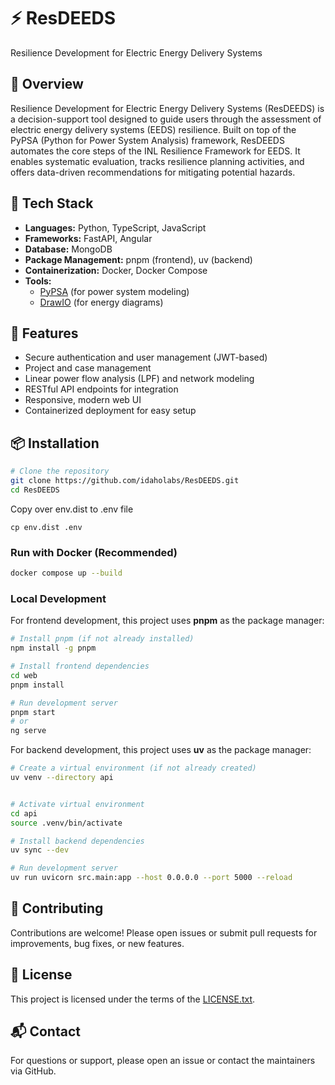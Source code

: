 # ⚡ ResDEEDS

Resilience Development for Electric Energy Delivery Systems

## 🧠 Overview

Resilience Development for Electric Energy Delivery Systems (ResDEEDS) is a decision-support tool designed to guide users through the assessment of electric energy delivery systems (EEDS) resilience. Built on top of the PyPSA (Python for Power System Analysis) framework, ResDEEDS automates the core steps of the INL Resilience Framework for EEDS. It enables systematic evaluation, tracks resilience planning activities, and offers data-driven recommendations for mitigating potential hazards.

## 🔧 Tech Stack

- **Languages:** Python, TypeScript, JavaScript
- **Frameworks:** FastAPI, Angular
- **Database:** MongoDB
- **Package Management:** pnpm (frontend), uv (backend)
- **Containerization:** Docker, Docker Compose
- **Tools:**
  - [PyPSA](https://pypsa.readthedocs.io/) (for power system modeling)
  - [DrawIO](https://github.com/jgraph/drawio) (for energy diagrams)

## 🚀 Features

- Secure authentication and user management (JWT-based)
- Project and case management
- Linear power flow analysis (LPF) and network modeling
- RESTful API endpoints for integration
- Responsive, modern web UI
- Containerized deployment for easy setup

## 📦 Installation

```bash
# Clone the repository
git clone https://github.com/idaholabs/ResDEEDS.git
cd ResDEEDS
```

Copy over env.dist to .env file

`cp env.dist .env`

### Run with Docker (Recommended)

```bash
docker compose up --build
```

### Local Development

For frontend development, this project uses **pnpm** as the package manager:

```bash
# Install pnpm (if not already installed)
npm install -g pnpm

# Install frontend dependencies
cd web
pnpm install

# Run development server
pnpm start
# or
ng serve
```

For backend development, this project uses **uv** as the package manager:

```bash
# Create a virtual environment (if not already created)
uv venv --directory api


# Activate virtual environment
cd api
source .venv/bin/activate

# Install backend dependencies
uv sync --dev

# Run development server
uv run uvicorn src.main:app --host 0.0.0.0 --port 5000 --reload
```

## 🤝 Contributing

Contributions are welcome! Please open issues or submit pull requests for improvements, bug fixes, or new features.

## 📄 License

This project is licensed under the terms of the [LICENSE.txt](LICENSE.txt).

## 📬 Contact

For questions or support, please open an issue or contact the maintainers via GitHub.
